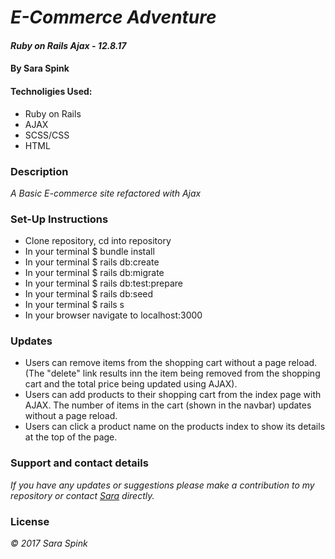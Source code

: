 
# _E-Commerce Adventure_

#### _Ruby on Rails Ajax - 12.8.17_
#### By Sara Spink

#### Technoligies Used:

- Ruby on Rails
- AJAX
- SCSS/CSS
- HTML

### Description

_A Basic E-commerce site refactored with Ajax_

### Set-Up Instructions
- Clone repository, cd into repository
- In your terminal $ bundle install
- In your terminal $ rails db:create
- In your terminal $ rails db:migrate
- In your terminal $ rails db:test:prepare
- In your terminal $ rails db:seed
- In your terminal $ rails s
- In your browser navigate to localhost:3000



### Updates
- Users can remove items from the shopping cart without a page reload. (The "delete" link results inn the item being removed from the shopping cart and the total price being updated using AJAX).
- Users can add products to their shopping cart from the index page with AJAX. The number of items in the cart (shown in the navbar) updates without a page reload.
- Users can click a product name on the products index to show its details at the top of the page.



### Support and contact details

_If you have any updates or suggestions please make a contribution to my repository or  contact [Sara](spinkbot@gmail.com) directly._

### License

_© 2017 Sara Spink_
